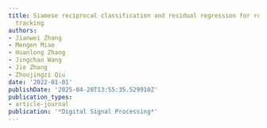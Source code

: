 ```yaml
---
title: Siamese reciprocal classification and residual regression for robust object
  tracking
authors:
- Jianwei Zhang
- Mengen Miao
- Huanlong Zhang
- Jingchao Wang
- Jie Zhang
- Zhoujingzi Qiu
date: '2022-01-01'
publishDate: '2025-04-20T13:55:35.529910Z'
publication_types:
- article-journal
publication: '*Digital Signal Processing*'
---
```


